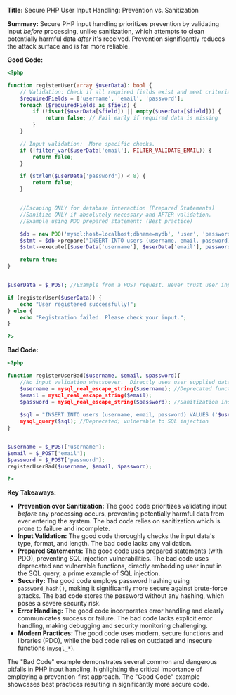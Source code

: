 **Title:** Secure PHP User Input Handling: Prevention vs. Sanitization

**Summary:**  Secure PHP input handling prioritizes prevention by validating input *before* processing, unlike sanitization, which attempts to clean potentially harmful data *after* it's received. Prevention significantly reduces the attack surface and is far more reliable.

**Good Code:**

```php
<?php

function registerUser(array $userData): bool {
    // Validation: Check if all required fields exist and meet criteria.
    $requiredFields = ['username', 'email', 'password'];
    foreach ($requiredFields as $field) {
        if (!isset($userData[$field]) || empty($userData[$field])) {
            return false; // Fail early if required data is missing
        }
    }

    // Input validation:  More specific checks.
    if (!filter_var($userData['email'], FILTER_VALIDATE_EMAIL)) {
        return false;
    }

    if (strlen($userData['password']) < 8) {
        return false;
    }


    //Escaping ONLY for database interaction (Prepared Statements)
    //Sanitize ONLY if absolutely necessary and AFTER validation.
    //Example using PDO prepared statement: (Best practice)

    $db = new PDO('mysql:host=localhost;dbname=mydb', 'user', 'password');
    $stmt = $db->prepare("INSERT INTO users (username, email, password) VALUES (?, ?, ?)");
    $stmt->execute([$userData['username'], $userData['email'], password_hash($userData['password'], PASSWORD_DEFAULT)]);

    return true;
}


$userData = $_POST; //Example from a POST request. Never trust user input.

if (registerUser($userData)) {
    echo "User registered successfully!";
} else {
    echo "Registration failed. Please check your input.";
}

?>
```

**Bad Code:**

```php
<?php

function registerUserBad($username, $email, $password){
    //No input validation whatsoever.  Directly uses user supplied data.
    $username = mysql_real_escape_string($username); //Deprecated function; vulnerable to SQL injection in many cases
    $email = mysql_real_escape_string($email);
    $password = mysql_real_escape_string($password); //Sanitization instead of prevention; insufficient protection
    
    $sql = "INSERT INTO users (username, email, password) VALUES ('$username', '$email', '$password')";
    mysql_query($sql); //Deprecated; vulnerable to SQL injection
}


$username = $_POST['username'];
$email = $_POST['email'];
$password = $_POST['password'];
registerUserBad($username, $email, $password);

?>
```

**Key Takeaways:**

* **Prevention over Sanitization:** The good code prioritizes validating input *before* any processing occurs, preventing potentially harmful data from ever entering the system.  The bad code relies on sanitization which is prone to failure and incomplete.
* **Input Validation:**  The good code thoroughly checks the input data's type, format, and length. The bad code lacks any validation.
* **Prepared Statements:** The good code uses prepared statements (with PDO), preventing SQL injection vulnerabilities. The bad code uses deprecated and vulnerable functions, directly embedding user input in the SQL query, a prime example of SQL injection.
* **Security:** The good code employs password hashing using `password_hash()`, making it significantly more secure against brute-force attacks.  The bad code stores the password without any hashing, which poses a severe security risk.
* **Error Handling:** The good code incorporates error handling and clearly communicates success or failure. The bad code lacks explicit error handling, making debugging and security monitoring challenging.
* **Modern Practices:**  The good code uses modern, secure functions and libraries (PDO), while the bad code relies on outdated and insecure functions (`mysql_*`).


The "Bad Code" example demonstrates several common and dangerous pitfalls in PHP input handling, highlighting the critical importance of employing a prevention-first approach.  The "Good Code" example showcases best practices resulting in significantly more secure code.
